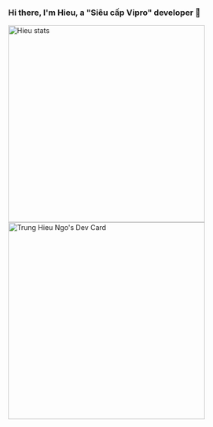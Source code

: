 ### Hi there, I'm Hieu, a "Siêu cấp Vipro" developer 👋
<a href="https://github-readme-stats.vercel.app/api?username=hieunt176&theme=dark&show_icons=true"><img src="https://github-readme-stats.vercel.app/api?username=hieunt176&theme=dark&show_icons=true" width="400" alt="Hieu stats"/></a>
<br>
<a href="https://app.daily.dev/hieu_vipro"><img src="https://api.daily.dev/devcards/aec7381361384de4aad491def24881fd.png?r=hds" width="400" alt="Trung Hieu Ngo's Dev Card"/></a>


<!--
**hieunt176/hieunt176** is a ✨ _special_ ✨ repository because its `README.md` (this file) appears on your GitHub profile.

Here are some ideas to get you started:

- 🔭 I’m currently working on ...
- 🌱 I’m currently learning ...
- 👯 I’m looking to collaborate on ...
- 🤔 I’m looking for help with ...
- 💬 Ask me about ...
- 📫 How to reach me: ...
- 😄 Pronouns: ...
- ⚡ Fun fact: ...
-->
